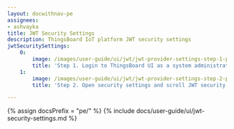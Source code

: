 ```yaml
---
layout: docwithnav-pe
assignees:
- ashvayka
title: JWT Security Settings
description: ThingsBoard IoT platform JWT security settings
jwtSecuritySettings:
    0:
        image: /images/user-guide/ui/jwt/jwt-provider-settings-step-1-pe.png
        title: 'Step 1. Login to ThingsBoard UI as a system administrator. Open system settings.'
    1:
        image: /images/user-guide/ui/jwt/jwt-provider-settings-step-2-pe.png
        title: 'Step 2. Open security settings and scroll JWT security settings section. Change current JWT settings. Click "Save" button.'

---
```


{% assign docsPrefix = "pe/" %}
{% include docs/user-guide/ui/jwt-security-settings.md %}
